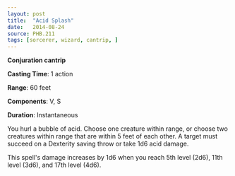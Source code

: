 ```yaml
---
layout: post
title:  "Acid Splash"
date:   2014-08-24
source: PHB.211
tags: [sorcerer, wizard, cantrip, ]
---
```


**Conjuration cantrip**

**Casting Time**: 1 action

**Range**: 60 feet

**Components**: V, S

**Duration**: Instantaneous

You hurl a bubble of acid. Choose one creature within range, or choose two creatures within range that are within 5 feet of each other. A target must succeed on a Dexterity saving throw or take 1d6 acid damage.

This spell's damage increases by 1d6 when you reach 5th level (2d6), 11th level (3d6), and 17th level (4d6).
